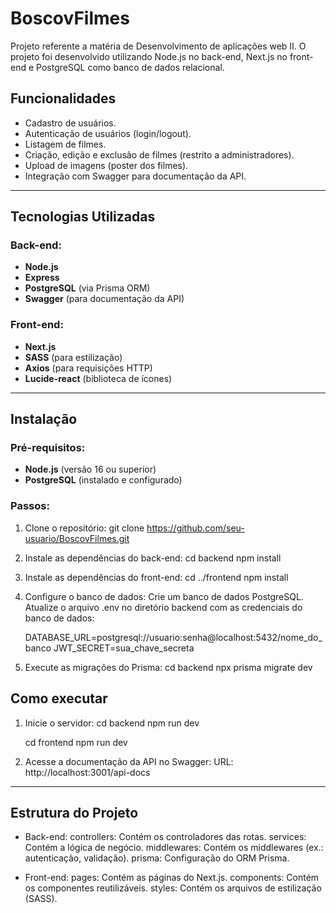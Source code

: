 # BoscovFilmes
Projeto referente a matéria de Desenvolvimento de aplicações web II. O projeto foi desenvolvido utilizando Node.js no back-end, Next.js no front-end e PostgreSQL como banco de dados relacional.

## Funcionalidades

- Cadastro de usuários.
- Autenticação de usuários (login/logout).
- Listagem de filmes.
- Criação, edição e exclusão de filmes (restrito a administradores).
- Upload de imagens (poster dos filmes).
- Integração com Swagger para documentação da API.

---

## Tecnologias Utilizadas

### Back-end:
- **Node.js**
- **Express**
- **PostgreSQL** (via Prisma ORM)
- **Swagger** (para documentação da API)

### Front-end:
- **Next.js**
- **SASS** (para estilização)
- **Axios** (para requisições HTTP)
- **Lucide-react** (biblioteca de ícones)

---

## Instalação

### Pré-requisitos:
- **Node.js** (versão 16 ou superior)
- **PostgreSQL** (instalado e configurado)

### Passos:
1. Clone o repositório:
   git clone https://github.com/seu-usuario/BoscovFilmes.git

2. Instale as dependências do back-end:
    cd backend
    npm install

3. Instale as dependências do front-end:
    cd ../frontend
    npm install

4. Configure o banco de dados:
    Crie um banco de dados PostgreSQL.
    Atualize o arquivo .env no diretório backend com as credenciais do banco de dados:

    DATABASE_URL=postgresql://usuario:senha@localhost:5432/nome_do_banco
    JWT_SECRET=sua_chave_secreta

5. Execute as migrações do Prisma:
    cd backend
    npx prisma migrate dev

## Como executar
1. Inicie o servidor:
    cd backend
    npm run dev

    cd frontend
    npm run dev

2. Acesse a documentação da API no Swagger:
    URL: http://localhost:3001/api-docs

---

## Estrutura do Projeto
- Back-end:
    controllers: Contém os controladores das rotas.
    services: Contém a lógica de negócio.
    middlewares: Contém os middlewares (ex.: autenticação, validação).
    prisma: Configuração do ORM Prisma.

- Front-end:
    pages: Contém as páginas do Next.js.
    components: Contém os componentes reutilizáveis.
    styles: Contém os arquivos de estilização (SASS).